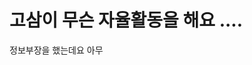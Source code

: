 # 고삼이 무슨 자율활동을 해요 ....
정보부장을 했는데요
아무
<!--stackedit_data:
eyJoaXN0b3J5IjpbMTgxMjg4NjE3NiwyMTMxMDI5MzMwXX0=
-->